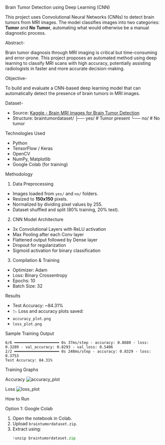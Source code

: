 Brain Tumor Detection using Deep Learning (CNN)

This project uses Convolutional Neural Networks (CNNs) to detect brain tumors from MRI images. The model classifies images into two categories: **Tumor** and **No Tumor**, automating what would otherwise be a manual diagnostic process.

Abstract-

Brain tumor diagnosis through MRI imaging is critical but time-consuming and error-prone. This project proposes an automated method using deep learning to classify MRI scans with high accuracy, potentially assisting radiologists in faster and more accurate decision-making.

Objective-

To build and evaluate a CNN-based deep learning model that can automatically detect the presence of brain tumors in MRI images.


Dataset-

- Source: [Kaggle - Brain MRI Images for Brain Tumor Detection](https://www.kaggle.com/datasets/masoudnickparvar/brain-tumor-mri-dataset)
- Structure:
braintumordataset/
├── yes/ # Tumor present
└── no/ # No tumor

Technologies Used

- Python
- TensorFlow / Keras
- OpenCV
- NumPy, Matplotlib
- Google Colab (for training)

Methodology

1. Data Preprocessing
- Images loaded from `yes/` and `no/` folders.
- Resized to **150x150** pixels.
- Normalized by dividing pixel values by 255.
- Dataset shuffled and split (80% training, 20% test).

2. CNN Model Architecture
- 3x Convolutional Layers with ReLU activation
- Max Pooling after each Conv layer
- Flattened output followed by Dense layer
- Dropout for regularization
- Sigmoid activation for binary classification

3. Compilation & Training
- Optimizer: Adam
- Loss: Binary Crossentropy
- Epochs: 10
- Batch Size: 32

Results

- Test Accuracy: ~84.31%
- 📉 Loss and accuracy plots saved:
- `accuracy_plot.png`
- `loss_plot.png`

Sample Training Output
```Epoch 10/10
6/6 ━━━━━━━━━━━━━━━━━━━━ 0s 37ms/step - accuracy: 0.8680 - loss: 0.3289 - val_accuracy: 0.8293 - val_loss: 0.5406
2/2 ━━━━━━━━━━━━━━━━━━━━ 0s 248ms/step - accuracy: 0.8329 - loss: 0.3753
Test Accuracy: 84.31%
```

Training Graphs

Accuracy
![accuracy_plot](https://github.com/user-attachments/assets/2d149215-c30c-4802-834e-a5695e86a94b)

Loss
![loss_plot](https://github.com/user-attachments/assets/432bb70b-a9d9-4156-92a2-616be9a8ce34)

How to Run

Option 1: Google Colab
1. Open the notebook in Colab.
2. Upload `braintumordataset.zip`.
3. Extract using:
   ```python
   !unzip braintumordataset.zip

